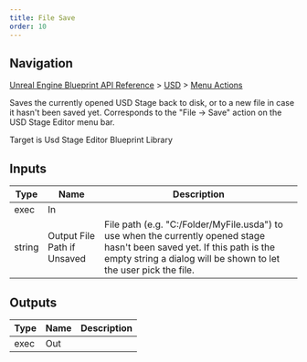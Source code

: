 ```yaml
---
title: File Save
order: 10
---
```

## Navigation

[Unreal Engine Blueprint API Reference](https://dev.epicgames.com/documentation/en-us/unreal-engine/BlueprintAPI) > [USD](https://dev.epicgames.com/documentation/en-us/unreal-engine/BlueprintAPI/USD) > [Menu Actions](https://dev.epicgames.com/documentation/en-us/unreal-engine/BlueprintAPI/USD/MenuActions)

Saves the currently opened USD Stage back to disk, or to a new file in case it hasn't been saved yet.
Corresponds to the "File -> Save" action on the USD Stage Editor menu bar.

Target is Usd Stage Editor Blueprint Library

## Inputs

| Type | Name | Description |
| --- | --- | --- |
| exec | In |  |
| string | Output File Path if Unsaved | File path (e.g. "C:/Folder/MyFile.usda") to use when the currently opened stage hasn't been saved yet. If this path is the empty string a dialog will be shown to let the user pick the file. |

## Outputs

| Type | Name | Description |
| --- | --- | --- |
| exec | Out |  |
